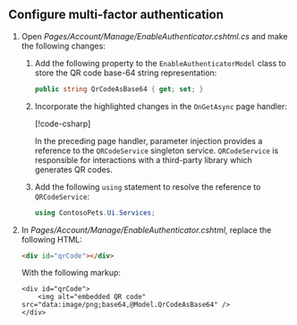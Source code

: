## Configure multi-factor authentication

<!-- TODO: add lead-in text that talks about using a QR code -->

1. Open *Pages/Account/Manage/EnableAuthenticator.cshtml.cs* and make the following changes:
    1. Add the following property to the `EnableAuthenticatorModel` class to store the QR code base-64 string representation:

        ```csharp
        public string QrCodeAsBase64 { get; set; }
        ```

    1. Incorporate the highlighted changes in the `OnGetAsync` page handler:

        [!code-csharp[](../code/Areas/Identity/Pages/Account/Manage/5-EnableAuthenticator-OnGetAsync.cshtml.cs?highlight=1,10)]

        In the preceding page handler, parameter injection provides a reference to the `QRCodeService` singleton service. `QRCodeService` is responsible for interactions with a third-party library which generates QR codes.

    1. Add the following `using` statement to resolve the reference to `QRCodeService`:

        ```csharp
        using ContosoPets.Ui.Services;
        ```

1. In *Pages/Account/Manage/EnableAuthenticator.cshtml*, replace the following HTML:

    ```html
    <div id="qrCode"></div>
    ```

    With the following markup:

    ```cshtml
    <div id="qrCode">
        <img alt="embedded QR code" src="data:image/png;base64,@Model.QrCodeAsBase64" />
    </div>
    ```
